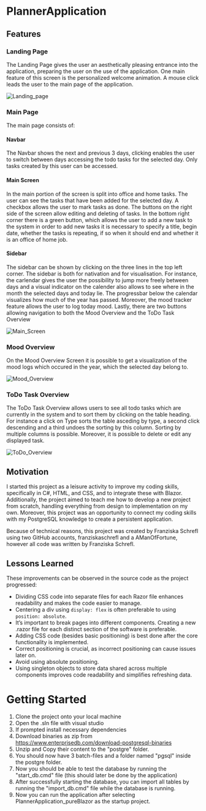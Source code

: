 # PlannerApplication

## Features
### Landing Page

The Landing Page gives the user an aesthetically pleasing entrance into the application, preparing the user on the use of the application. 
One main feature of this screen is the personalized welcome animation. A mouse click leads the user to the main page of the application.

![Landing_page](https://github.com/user-attachments/assets/60d7b4a9-c554-497d-beb2-3649d6752c98)

### Main Page

The main page consists of:

#### Navbar

The Navbar shows the next and previous 3 days, clicking enables the user to switch between days accessing the todo tasks for the selected day. Only tasks created by this user can be accessed.

#### Main Screen
In the main portion of the screen is split into office and home tasks. The user can see the tasks that have been added for the selected day. A checkbox allows the user to mark tasks as done. 
The buttons on the right side of the screen allow editing and deleting of tasks. In the bottom right corner there is a green button,
which allows the user to add a new task to the system in order to add new tasks it is necessary to specify a title, begin date, whether the tasks is repeating, if so when it should end and whether it is an office of home job.

#### Sidebar
The sidebar can be shown by clicking on the three lines in the top left corner. The sidebar is both for nativation and for visualisation. For instance, the carlendar gives the user the possibility to jump more freely between days and 
a visual indicator on the calender also allows to see where in the month the selected days and today lie. 
The progressbar below the calendar visualizes how much of the year has passed. Moreover, the mood tracker feature allows the user to log today mood. Lastly, there are two buttons allowing navigation to both the Mood Overview and the ToDo Task Overview

![Main_Screen](https://github.com/user-attachments/assets/190fc84c-4928-4758-9ad7-524ec5df19de)

### Mood Overview

On the Mood Overview Screen it is possible to get a visualization of the mood logs which occured in the year, which the selected day belong to.

![Mood_Overview](https://github.com/user-attachments/assets/7afd762b-409c-49e3-ae92-f2ac4734f38f)

### ToDo Task Overview

The ToDo Task Overview allows users to see all todo tasks which are currently in the system and to sort them by clicking on the table heading. For instance a click on Type sorts the table asceding by type, a second click descending and a third undoes the sorting by this column. Sorting by multiple columns is possible. Moreover, it is possible to delete or edit any displayed task.

![ToDo_Overview](https://github.com/user-attachments/assets/233e198c-deb0-4e0b-9870-df7390211c8c)


## Motivation

I started this project as a leisure activity to improve my coding skills, specifically in C#, HTML, and CSS, 
and to integrate these with Blazor. Additionally, the project aimed to teach me how to develop a new project 
from scratch, handling everything from design to implementation on my own. Moreover, this project was an 
opportunity to connect my coding skills with my PostgreSQL knowledge to create a persistent application.

Because of technical reasons, this project was created by Franziska Schrefl using two GitHub accounts, franziskaschrefl and a AManOfFortune, however all code was written by Franziska Schrefl.

## Lessons Learned
These improvements can be observed in the source code as the project progressed:

- Dividing CSS code into separate files for each Razor file enhances readability and makes the code easier to manage.
- Centering a div using `display: flex` is often preferable to using `position: absolute`.
- It’s important to break pages into different components. Creating a new .razor file for each distinct section of the software is preferable.
- Adding CSS code (besides basic positioning) is best done after the core functionality is implemented.
- Correct positioning is crucial, as incorrect positioning can cause issues later on.
- Avoid using absolute positioning.
- Using singleton objects to store data shared across multiple components improves code readability and simplifies refreshing data.

# Getting Started

1. Clone the project onto your local machine
2. Open the .sln file with visual studio
3. If prompted install necessary dependencies
4. Download binaries as zip from https://www.enterprisedb.com/download-postgresql-binaries
5. Unzip and Copy their content to the "postgre" folder.
6. You should now have 3 batch-files and a folder named "pgsql" inside the postgre folder.
7. Now you should be able to test the database by running the "start_db.cmd" file (this should later be done by the application)
8. After successfully starting the database, you can import all tables by running the "import_db.cmd" file while the database is running.
9. Now you can run the application after selecting PlannerApplication_pureBlazor as the startup project.
